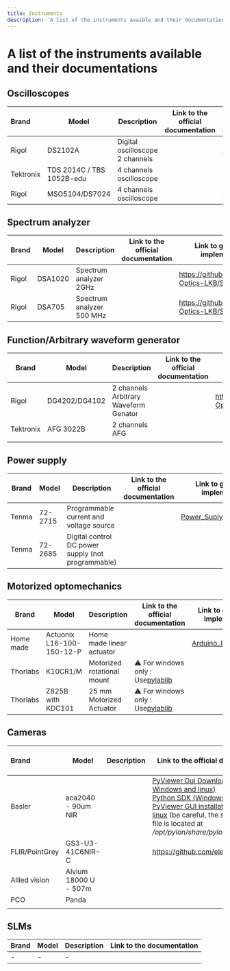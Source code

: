```yaml
---
title: Instruments
description: 'A list of the instruments avaible and their documentations'
---
```

# A list of the instruments available and their documentations

## Oscilloscopes


| Brand     | Model                     | Description                     | Link to the official documentation | Link to group made implementation                                      | Link to group example |
| :---------- | --------------------------- | --------------------------------- | ------------------------------------ | ------------------------------------------------------------------------ | ----------------------- |
| Rigol     | DS2102A                   | Digital oscilloscope 2 channels |                                    | [RigolInterface](https://github.com/Quantum-Optics-LKB/RigolInterface) |                       |
| Tektronix | TDS 2014C / TBS 1052B-edu | 4 channels oscilloscope         |                                    | Ruggero has interfaced them                                            |                       |
| Rigol     | MSO5104/DS7024            | 4 channels oscilloscope         |                                    | [RigolInterface](https://github.com/Quantum-Optics-LKB/RigolInterface) |                       |

## Spectrum analyzer


| Brand | Model   | Description               | Link to the official documentation | Link to group made implementation                    | Link to group example |
| ------- | --------- | --------------------------- | ------------------------------------ | ------------------------------------------------------ | ----------------------- |
| Rigol | DSA1020 | Spectrum analyzer 2GHz    |                                    | https://github.com/Quantum-Optics-LKB/ScopeInterface |                       |
| Rigol | DSA705  | Spectrum analyzer 500 MHz |                                    | https://github.com/Quantum-Optics-LKB/ScopeInterface |                       |

## Function/Arbitrary waveform generator


| Brand     | Model         | Description                           | Link to the official documentation | Link to group made implementation                    | Link to group example |
| ----------- | --------------- | --------------------------------------- | ------------------------------------ | ------------------------------------------------------ | ----------------------- |
| Rigol     | DG4202/DG4102 | 2 channels Arbitrary Waveform Genator |                                    | https://github.com/Quantum-Optics-LKB/ScopeInterface |                       |
| Tektronix | AFG 3022B     | 2 channels AFG                        |                                    |                                                      |                       |
|           |               |                                       |                                    |                                                      |                       |

## Power supply


| Brand | Model   | Description                                        | Link to the official documentation | Link to group made implementation                                                                  | Link to group example |
| ------- | --------- | ---------------------------------------------------- | ------------------------------------ | ---------------------------------------------------------------------------------------------------- | ----------------------- |
| Tenma | 72-2715 | Programmable current and voltage source            |                                    | [Power_Suply_RS232_Control](https://github.com/Quantum-Optics-LKB/Power_Suply_RS232_Control)<br /> |                       |
| Tenma | 72-2685 | Digital control DC power supply (not programmable) |                                    |                                                                                                    |                       |

## Motorized optomechanics


| Brand     | Model                     | Description                | Link to the official documentation                                                                             | Link to group made implementation                                                        | Link to group example |
| ----------- | --------------------------- | ---------------------------- | ---------------------------------------------------------------------------------------------------------------- | ------------------------------------------------------------------------------------------ | ----------------------- |
| Home made | Actuonix L16-100-150-12-P | Home made linear actuator  |                                                                                                                | [Arduino_linear_actuator](https://github.com/Quantum-Optics-LKB/Arduino_linear_actuator) |                       |
| Thorlabs  | K10CR1/M                  | Motorized rotational mount | ⚠️ For windows only : Use[pylablib](https://pylablib.readthedocs.io/en/latest/devices/Thorlabs_kinesis.html) |                                                                                          |                       |
| Thorlabs  | Z825B with KDC101         | 25 mm Motorized Actuator   | ⚠️ For windows only : Use[pylablib](https://pylablib.readthedocs.io/en/latest/devices/Thorlabs_kinesis.html) |                                                                                          |                       |

## Cameras


| Brand          | Model                 | Description | Link to the official documentation                                                                                                                                                                                                                                                                                                                                                                          | Link to group made implementation | Link to group example |
| :--------------- | ----------------------- | ------------- | ------------------------------------------------------------------------------------------------------------------------------------------------------------------------------------------------------------------------------------------------------------------------------------------------------------------------------------------------------------------------------------------------------------- | ----------------------------------- | ----------------------- |
| Basler         | aca2040 - 90um NIR    |             | [PyViewer Gui Download page (for Windows and linux)](https://www.baslerweb.com/en/downloads/software-downloads/)<br />[Python SDK (Windows and linux)](https://github.com/basler/pypylon)<br />[PyViewer GUI installation guide for linux](https://www.forecr.io/blogs/connectivity/pylon-installation-for-basler-camera) (be careful, the *setup-usb.sh* file is located at */opt/pylon/share/pylon*)<br/> |                                   | https://github.com/Quantum-Optics-LKB/Feedback-loop/tree/main/Cameras |
| FLIR/PointGrey | GS3-U3-41C6NIR-C      |             | https://github.com/elerac/EasyPySpin                                                                                                                                                                                                                                                                                                                                                                        |                                   |                       |
| Allied vision  | Alvium 18000 U - 507m |             |                                                                                                                                                                                                                                                                                                                                                                                                             |                                   |                       |
| PCO            | Panda                 |             |                                                                                                                                                                                                                                                                                                                                                                                                             |                                   |                       |
|                |                       |             |                                                                                                                                                                                                                                                                                                                                                                                                             |                                   |                       |

## SLMs


| Brand | Model | Description | Link to the documentation |
| ------- | ------- | ------------- | --------------------------- |
| -     | -     | -           |                           |
